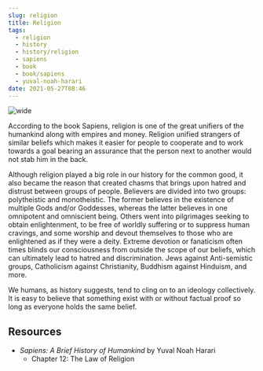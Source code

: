 ```yaml
---
slug: religion
title: Religion
tags:
  - religion
  - history
  - history/religion
  - sapiens
  - book
  - book/sapiens
  - yuval-noah-harari
date: 2021-05-27T08:46
---
```



![wide](https://upload.wikimedia.org/wikipedia/commons/7/7a/RELIGIONES.png "image from Wikimedia Commons (cc)")

According to the book Sapiens, religion is one of the great unifiers of the
humankind along with empires and money. Religion unified strangers of similar
beliefs which makes it easier for people to cooperate and to work towards
a goal bearing an assurance that the person next to another would not stab him
in the back.

Although religion played a big role in our history for the common good, it also
became the reason that created chasms that brings upon hatred and distrust
between groups of people. Believers are divided into two groups: polytheistic
and monotheistic. The former believes in the existence of multiple Gods and/or
Goddesses, whereas the latter believes in one omnipotent and omniscient being.
Others went into pilgrimages seeking to obtain enlightenment, to be free of
worldly suffering or to suppress human cravings, and some worship and devout
themselves to those who are enlightened as if they were a deity. Extreme
devotion or fanaticism often times blinds our consciousness from outside the
scope of our beliefs, which can ultimately lead to hatred and discrimination.
Jews against Anti-semistic groups, Catholicism against Christianity, Buddhism
against Hinduism, and more.

We humans, as history suggests, tend to cling on to an ideology collectively. It
is easy to believe that something exist with or without factual proof so long as
everyone holds the same belief.

<div class="ui section divider"></div>
<section id="socialMediaLinks"></section>

## Resources

- _Sapiens: A Brief History of Humankind_ by Yuval Noah Harari
  - Chapter 12: The Law of Religion
